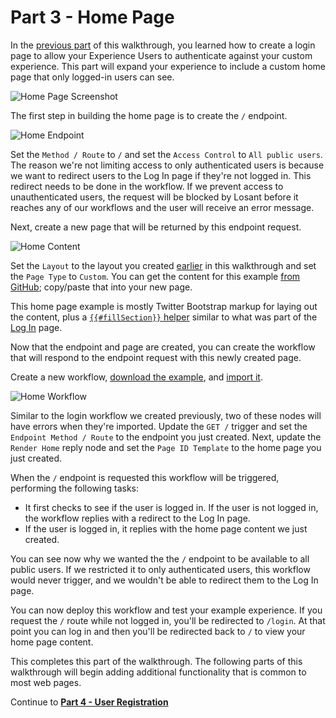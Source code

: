 # Part 3 - Home Page

In the [previous part](/experiences/walkthrough/views/page-layout/) of this walkthrough, you learned how to create a login page to allow your Experience Users to authenticate against your custom experience. This part will expand your experience to include a custom home page that only logged-in users can see.

![Home Page Screenshot](/images/experiences/walkthrough/views/home-page/screenshot.png "Home Page Screenshot")

The first step in building the home page is to create the `/` endpoint.

![Home Endpoint](/images/experiences/walkthrough/views/home-page/home-endpoint.png "Home Endpoint")

Set the `Method / Route` to `/` and set the `Access Control` to `All public users`. The reason we're not limiting access to only authenticated users is because we want to redirect users to the Log In page if they're not logged in. This redirect needs to be done in the workflow. If we prevent access to unauthenticated users, the request will be blocked by Losant before it reaches any of our workflows and the user will receive an error message.

Next, create a new page that will be returned by this endpoint request.

![Home Content](/images/experiences/walkthrough/views/home-page/home-content.png "Home Content")

Set the `Layout` to the layout you created [earlier](/experiences/walkthrough/views/page-layout/) in this walkthrough and set the `Page Type` to `Custom`. You can get the content for this example <a href="https://github.com/Losant/experience-views-walkthrough/blob/master/home-page/home.hbs" target="_blank">from GitHub</a>; copy/paste that into your new page.

This home page example is mostly Twitter Bootstrap markup for laying out the content, plus a [`{{#fillSection}}` helper](/experiences/views/#fillsection-helpers) similar to what was part of the [Log In](/experiences/walkthrough/views/log-in-page/) page.

Now that the endpoint and page are created, you can create the workflow that will respond to the endpoint request with this newly created page.

Create a new workflow, <a href="https://cdn.rawgit.com/Losant/experience-views-walkthrough/107a5378/home-page/endpoint-home.flow" target="_blank">download the example</a>, and [import it](/workflows/overview/#import-export).

![Home Workflow](/images/experiences/walkthrough/views/home-page/home-workflow.png "Home Workflow")

Similar to the login workflow we created previously, two of these nodes will have errors when they're imported. Update the `GET /` trigger and set the `Endpoint Method / Route` to the endpoint you just created. Next, update the `Render Home` reply node and set the `Page ID Template` to the home page you just created.

When the `/` endpoint is requested this workflow will be triggered, performing the following tasks:

* It first checks to see if the user is logged in. If the user is not logged in, the workflow replies with a redirect to the Log In page.
* If the user is logged in, it replies with the home page content we just created.

You can see now why we wanted the the `/` endpoint to be available to all public users. If we restricted it to only authenticated users, this workflow would never trigger, and we wouldn't be able to redirect them to the Log In page.

You can now deploy this workflow and test your example experience. If you request the `/` route while not logged in, you'll be redirected to `/login`. At that point you can log in and then you'll be redirected back to `/` to view your home page content.

This completes this part of the walkthrough. The following parts of this walkthrough will begin adding additional functionality that is common to most web pages.

Continue to **[Part 4 - User Registration](/experiences/walkthrough/views/user-registration/)**
